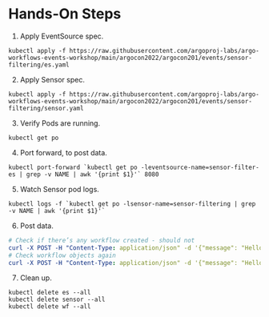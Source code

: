 # Hands-On Steps

1. Apply EventSource spec.

```shell
kubectl apply -f https://raw.githubusercontent.com/argoproj-labs/argo-workflows-events-workshop/main/argocon2022/argocon201/events/sensor-filtering/es.yaml
```

2. Apply Sensor spec.

```shell
kubectl apply -f https://raw.githubusercontent.com/argoproj-labs/argo-workflows-events-workshop/main/argocon2022/argocon201/events/sensor-filtering/sensor.yaml
```

3. Verify Pods are running.

```shell
kubectl get po
```

4. Port forward, to post data.

```shell
kubectl port-forward `kubectl get po -leventsource-name=sensor-filter-es | grep -v NAME | awk '{print $1}'` 8080
```

5. Watch Sensor pod logs.

```shell
kubectl logs -f `kubectl get po -lsensor-name=sensor-filtering | grep -v NAME | awk '{print $1}'`
```

6. Post data.

```yaml
# Check if there’s any workflow created - should not
curl -X POST -H "Content-Type: application/json" -d '{"message": "Hello world", "value": 40}' http://localhost:8080/example
# Check workflow objects again
curl -X POST -H "Content-Type: application/json" -d '{"message": "Hello again", "value": 60}' http://localhost:8080/example
```

7. Clean up.

```shell
kubectl delete es --all
kubectl delete sensor --all
kubectl delete wf --all
```